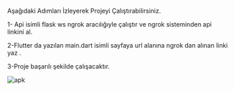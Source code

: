 Aşağıdaki Adımları İzleyerek Projeyi Çalıştırabilirsiniz.

1- Api isimli flask ws ngrok aracılığıyle çalıştır ve ngrok sisteminden api linkini al.

2-Flutter da yazılan main.dart isimli sayfaya url alanına ngrok dan alınan linki yaz .

3-Proje başarılı şekilde çalışacaktır.

![apk](https://user-images.githubusercontent.com/91465738/150742074-310355de-7e54-465d-bf59-4f95d6a7eaf3.jpg)
